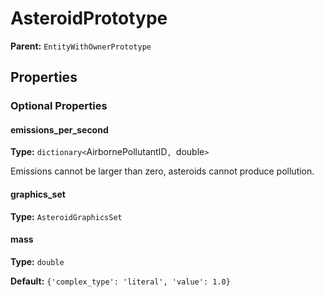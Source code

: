 # AsteroidPrototype



**Parent:** `EntityWithOwnerPrototype`

## Properties

### Optional Properties

#### emissions_per_second

**Type:** `dictionary<`AirbornePollutantID`, `double`>`

Emissions cannot be larger than zero, asteroids cannot produce pollution.

#### graphics_set

**Type:** `AsteroidGraphicsSet`



#### mass

**Type:** `double`



**Default:** `{'complex_type': 'literal', 'value': 1.0}`

